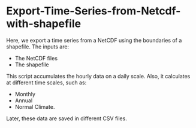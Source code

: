 # Export-Time-Series-from-Netcdf-with-shapefile
Here, we export a time series from a NetCDF using the boundaries of a shapefile. 
The inputs are: 
- The NetCDF files
- The shapefile

This script accumulates the hourly data on a daily scale.
Also, it calculates at different time scales, such as:
- Monthly
- Annual
- Normal Climate.

Later, these data are saved in different CSV files. 
